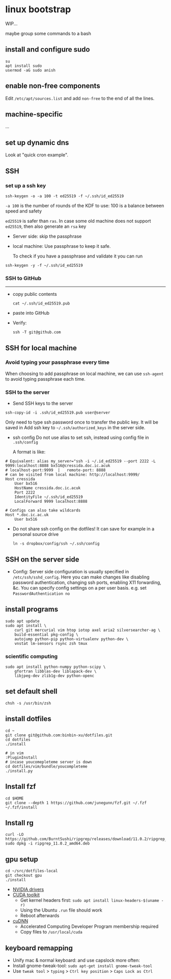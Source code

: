 # linux bootstrap

WIP...

maybe group some commands to a bash

## install and configure sudo

```
su
apt install sudo
usermod -aG sudo anish
```

## enable non-free components

Edit `/etc/apt/sources.list` and add `non-free` to the end of all the lines.

## machine-specific

...

## set up dynamic dns

Look at "quick cron example".

## SSH

### set up a ssh key

```
ssh-keygen -o -a 100 -t ed25519 -f ~/.ssh/id_ed25519
```

 `-a 100` is the number of rounds of the KDF to use: 100 is a balance between speed and safety

`ed25519`  is safer than `ras`. In case some old machine does not support `ed25519`, then also generate  an `rsa` key

* Server side: skip the passphrase


* local machine: 
  Use passphrase to keep it safe.

  To check if you have a passphrase and validate it you can run 

```
ssh-keygen -y -f ~/.ssh/id_ed25519
```



### SSH to GitHub

---

* copy public contents

  ```
  cat ~/.ssh/id_ed25519.pub
  ```

* paste into GitHub

* Verify:

  ```
  ssh -T git@github.com
  ```

  

## SSH for local machine

### Avoid typing your passphrase every time 

When choosing to add passphrase on local machine, we can use  `ssh-agent` to avoid typing passphrase each time.

### SSH to the server

* Send SSH keys to the server

```
ssh-copy-id -i .ssh/id_ed25519.pub user@server
```

Only need to type ssh password once to transfer the public key.  It will be saved in Add ssh key to `~/.ssh/authorized_keys` in the server side.

* ssh config
  Do not use alias to set ssh, instead using config file in `.ssh/config`

  A format is like:

```
# Equivalent: alias my_server="ssh -i ~/.id_ed25519 --port 2222 -L 9999:localhost:8888 bx516@cressida.doc.ic.acuk
# localhost-port:9999  |   remote-port: 8888
# can be visited from local machine: http://localhost:9999/
Host cressida
    User bx516
    HostName cressida.doc.ic.acuk
    Port 2222
    IdentityFile ~/.ssh/id_ed25519
    LocalForward 9999 localhost:8888

# Configs can also take wildcards
Host *.doc.ic.ac.uk
    User bx516
```

* Do not share ssh config on the dotfiles!
  It can save for example in a personal source drive

  ```
  ln -s dropbox/config/ssh ~/.ssh/config
  ```

  

## SSH on the server side

* Config:
  Server side configuration is usually specified in `/etc/ssh/sshd_config`. 
  Here you can make changes like disabling password authentication, changing ssh ports, enabling X11 forwarding, &c. You can specify config settings on a per user basis.
  e.g.  set `PasswordAuthentication no`



## install programs

```
sudo apt update
sudo apt install \
    curl git mercurial vim htop iotop axel aria2 silversearcher-ag \
    build-essential pkg-config \
    autojump python-pip python-virtualenv python-dev \
    vnstat lm-sensors rsync zsh tmux
```

### scientific computing

```
sudo apt install python-numpy python-scipy \
    gfortran libblas-dev liblapack-dev \
    libjpeg-dev zlib1g-dev python-openc
```

## set default shell

```
chsh -s /usr/bin/zsh
```

## install dotfiles

```
cd ~
git clone git@github.com:binbin-xu/dotfiles.git
cd dotfiles
./install

# in vim
:PluginInstall
# incase youcomepleteme server is down
cd dotfiles/vim/bundle/youcompleteme
./install.py
```

## Install fzf

```
cd $HOME
git clone --depth 1 https://github.com/junegunn/fzf.git ~/.fzf
~/.fzf/install
```

## Install rg

```
curl -LO https://github.com/BurntSushi/ripgrep/releases/download/11.0.2/ripgrep_11.0.2_amd64.deb
sudo dpkg -i ripgrep_11.0.2_amd64.deb
```

## gpu setup

```
cd ~/src/dotfiles-local
git checkout gpu
./install
```

* [NVIDIA drivers](http://www.nvidia.com/object/unix.html)
* [CUDA toolkit](https://developer.nvidia.com/cuda-downloads)
    * Get kernel headers first: `sudo apt install linux-headers-$(uname -r)`
    * Using the Ubuntu `.run` file should work
    * Reboot afterwards
* [cuDNN](https://developer.nvidia.com/rdp/cudnn-download)
    * Accelerated Computing Developer Program membership required
    * Copy files to `/usr/local/cuda`

## keyboard remapping
* Unify mac & normal keyboard: and use capslock more often:
* Install gnome-tweak-tool: `sudo apt-get install gnome-tweak-tool`
* Use `tweak tool` > `typing` > `Ctrl key position` > `Caps Lock as Ctrl`
